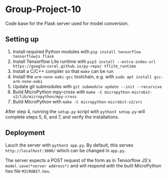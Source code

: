 # Group-Project-10
Code base for the Flask server used for model conversion.

## Setting up
1. Install required Python modules with `pip install tensorflow tensorflowjs flask`
2. Install Tensorflow Lite runtime with `pip3 install --extra-index-url https://google-coral.github.io/py-repo/ tflite_runtime`
3. Install a C/C++ compiler so that `make` can be run
4. Install the `arm-none-eabi-gcc` toolchain, e.g. with `sudo apt install gcc-arm-none-eabi` 
5. Update git submodules with `git submodule update --init --recursive`
6. Build MicroPython mpy-cross with `make -C micropython-microbit-v2/lib/micropython/mpy-cross`
7. Build MicroPython with `make -C micropython-microbit-v2/src`

After step 4, running the `setup.py` script with `python3 setup.py` will complete steps 5, 6, and 7, and verify the installations.

## Deployment
Lauch the server with `python3 app.py`. By default, this serves `http://localhost:3000/` which can be changed in `app.py`.

The server expects a POST request of the form as in Tensorflow JS's `model.save(*server address*)` and will respond with the built MicroPython hex file `MICROBIT.hex`.